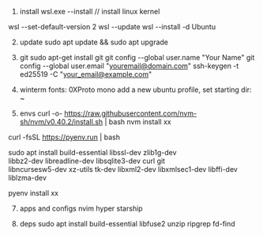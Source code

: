 1. install
wsl.exe --install // install linux kernel

wsl --set-default-version 2
wsl --update
wsl --install -d Ubuntu


2. update
sudo apt update && sudo apt upgrade

3. git
sudo apt-get install git
git config --global user.name "Your Name"
git config --global user.email "youremail@domain.com"
ssh-keygen -t ed25519 -C "your_email@example.com"

4. winterm
fonts: 0XProto mono
add a new ubuntu profile, set starting dir: ~

5. envs
curl -o- https://raw.githubusercontent.com/nvm-sh/nvm/v0.40.2/install.sh | bash
nvm install xx

curl -fsSL https://pyenv.run | bash

sudo apt install build-essential libssl-dev zlib1g-dev \
libbz2-dev libreadline-dev libsqlite3-dev curl git \
libncursesw5-dev xz-utils tk-dev libxml2-dev libxmlsec1-dev libffi-dev liblzma-dev

pyenv install xx

7. apps and configs
nvim
hyper
starship


9. deps
sudo apt install build-essential libfuse2 unzip ripgrep fd-find


